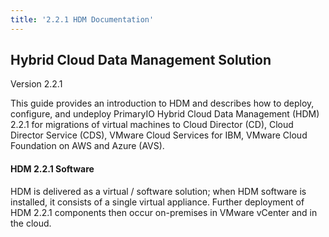 ```yaml
---
title: '2.2.1 HDM Documentation'
---
```


## Hybrid Cloud Data Management Solution
Version 2.2.1

This guide provides an introduction to HDM and describes how to deploy, configure, and undeploy PrimaryIO Hybrid Cloud Data Management (HDM) 2.2.1 for migrations of virtual machines to Cloud Director (CD), Cloud Director Service (CDS), VMware Cloud Services for IBM, VMware Cloud Foundation on AWS and Azure (AVS).

#### HDM 2.2.1 Software

HDM is delivered as a virtual / software solution; when HDM software is installed, it consists of a single virtual appliance. Further deployment of HDM 2.2.1 components then occur on-premises in VMware vCenter and in the cloud.

